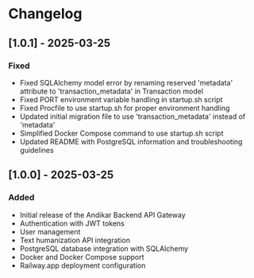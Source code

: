 # Changelog

## [1.0.1] - 2025-03-25

### Fixed
- Fixed SQLAlchemy model error by renaming reserved 'metadata' attribute to 'transaction_metadata' in Transaction model
- Fixed PORT environment variable handling in startup.sh script 
- Fixed Procfile to use startup.sh for proper environment handling
- Updated initial migration file to use 'transaction_metadata' instead of 'metadata'
- Simplified Docker Compose command to use startup.sh script
- Updated README with PostgreSQL information and troubleshooting guidelines

## [1.0.0] - 2025-03-25

### Added
- Initial release of the Andikar Backend API Gateway
- Authentication with JWT tokens
- User management
- Text humanization API integration
- PostgreSQL database integration with SQLAlchemy
- Docker and Docker Compose support
- Railway.app deployment configuration
